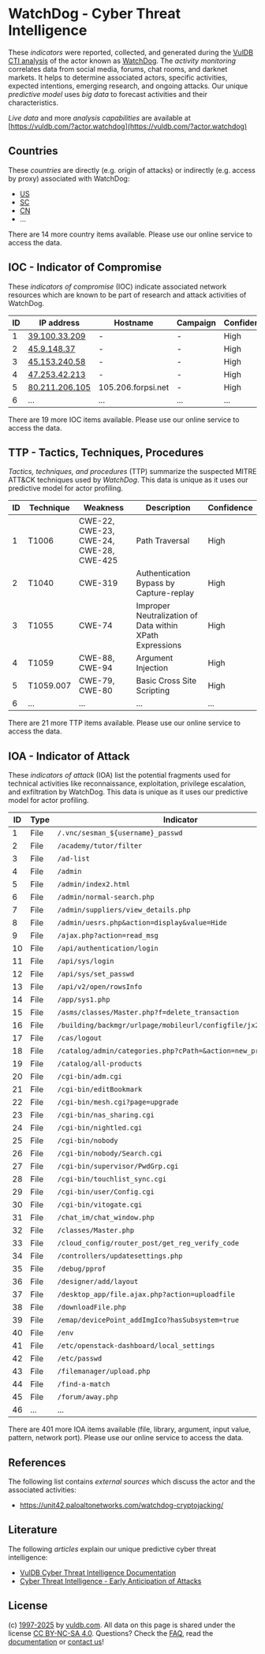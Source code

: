 # WatchDog - Cyber Threat Intelligence

These _indicators_ were reported, collected, and generated during the [VulDB CTI analysis](https://vuldb.com/?kb.cti) of the actor known as [WatchDog](https://vuldb.com/?actor.watchdog). The _activity monitoring_ correlates data from social media, forums, chat rooms, and darknet markets. It helps to determine associated actors, specific activities, expected intentions, emerging research, and ongoing attacks. Our unique _predictive model_ uses _big data_ to forecast activities and their characteristics.

_Live data_ and more _analysis capabilities_ are available at [https://vuldb.com/?actor.watchdog](https://vuldb.com/?actor.watchdog)

## Countries

These _countries_ are directly (e.g. origin of attacks) or indirectly (e.g. access by proxy) associated with WatchDog:

* [US](https://vuldb.com/?country.us)
* [SC](https://vuldb.com/?country.sc)
* [CN](https://vuldb.com/?country.cn)
* ...

There are 14 more country items available. Please use our online service to access the data.

## IOC - Indicator of Compromise

These _indicators of compromise_ (IOC) indicate associated network resources which are known to be part of research and attack activities of WatchDog.

ID | IP address | Hostname | Campaign | Confidence
-- | ---------- | -------- | -------- | ----------
1 | [39.100.33.209](https://vuldb.com/?ip.39.100.33.209) | - | - | High
2 | [45.9.148.37](https://vuldb.com/?ip.45.9.148.37) | - | - | High
3 | [45.153.240.58](https://vuldb.com/?ip.45.153.240.58) | - | - | High
4 | [47.253.42.213](https://vuldb.com/?ip.47.253.42.213) | - | - | High
5 | [80.211.206.105](https://vuldb.com/?ip.80.211.206.105) | 105.206.forpsi.net | - | High
6 | ... | ... | ... | ...

There are 19 more IOC items available. Please use our online service to access the data.

## TTP - Tactics, Techniques, Procedures

_Tactics, techniques, and procedures_ (TTP) summarize the suspected MITRE ATT&CK techniques used by _WatchDog_. This data is unique as it uses our predictive model for actor profiling.

ID | Technique | Weakness | Description | Confidence
-- | --------- | -------- | ----------- | ----------
1 | T1006 | CWE-22, CWE-23, CWE-24, CWE-28, CWE-425 | Path Traversal | High
2 | T1040 | CWE-319 | Authentication Bypass by Capture-replay | High
3 | T1055 | CWE-74 | Improper Neutralization of Data within XPath Expressions | High
4 | T1059 | CWE-88, CWE-94 | Argument Injection | High
5 | T1059.007 | CWE-79, CWE-80 | Basic Cross Site Scripting | High
6 | ... | ... | ... | ...

There are 21 more TTP items available. Please use our online service to access the data.

## IOA - Indicator of Attack

These _indicators of attack_ (IOA) list the potential fragments used for technical activities like reconnaissance, exploitation, privilege escalation, and exfiltration by WatchDog. This data is unique as it uses our predictive model for actor profiling.

ID | Type | Indicator | Confidence
-- | ---- | --------- | ----------
1 | File | `/.vnc/sesman_${username}_passwd` | High
2 | File | `/academy/tutor/filter` | High
3 | File | `/ad-list` | Medium
4 | File | `/admin` | Low
5 | File | `/admin/index2.html` | High
6 | File | `/admin/normal-search.php` | High
7 | File | `/admin/suppliers/view_details.php` | High
8 | File | `/admin/uesrs.php&action=display&value=Hide` | High
9 | File | `/ajax.php?action=read_msg` | High
10 | File | `/api/authentication/login` | High
11 | File | `/api/sys/login` | High
12 | File | `/api/sys/set_passwd` | High
13 | File | `/api/v2/open/rowsInfo` | High
14 | File | `/app/sys1.php` | High
15 | File | `/asms/classes/Master.php?f=delete_transaction` | High
16 | File | `/building/backmgr/urlpage/mobileurl/configfile/jx2_config.ini` | High
17 | File | `/cas/logout` | Medium
18 | File | `/catalog/admin/categories.php?cPath=&action=new_product` | High
19 | File | `/catalog/all-products` | High
20 | File | `/cgi-bin/adm.cgi` | High
21 | File | `/cgi-bin/editBookmark` | High
22 | File | `/cgi-bin/mesh.cgi?page=upgrade` | High
23 | File | `/cgi-bin/nas_sharing.cgi` | High
24 | File | `/cgi-bin/nightled.cgi` | High
25 | File | `/cgi-bin/nobody` | High
26 | File | `/cgi-bin/nobody/Search.cgi` | High
27 | File | `/cgi-bin/supervisor/PwdGrp.cgi` | High
28 | File | `/cgi-bin/touchlist_sync.cgi` | High
29 | File | `/cgi-bin/user/Config.cgi` | High
30 | File | `/cgi-bin/vitogate.cgi` | High
31 | File | `/chat_im/chat_window.php` | High
32 | File | `/classes/Master.php` | High
33 | File | `/cloud_config/router_post/get_reg_verify_code` | High
34 | File | `/controllers/updatesettings.php` | High
35 | File | `/debug/pprof` | Medium
36 | File | `/designer/add/layout` | High
37 | File | `/desktop_app/file.ajax.php?action=uploadfile` | High
38 | File | `/downloadFile.php` | High
39 | File | `/emap/devicePoint_addImgIco?hasSubsystem=true` | High
40 | File | `/env` | Low
41 | File | `/etc/openstack-dashboard/local_settings` | High
42 | File | `/etc/passwd` | Medium
43 | File | `/filemanager/upload.php` | High
44 | File | `/find-a-match` | High
45 | File | `/forum/away.php` | High
46 | ... | ... | ...

There are 401 more IOA items available (file, library, argument, input value, pattern, network port). Please use our online service to access the data.

## References

The following list contains _external sources_ which discuss the actor and the associated activities:

* https://unit42.paloaltonetworks.com/watchdog-cryptojacking/

## Literature

The following _articles_ explain our unique predictive cyber threat intelligence:

* [VulDB Cyber Threat Intelligence Documentation](https://vuldb.com/?kb.cti)
* [Cyber Threat Intelligence - Early Anticipation of Attacks](https://www.scip.ch/en/?labs.20201022)

## License

(c) [1997-2025](https://vuldb.com/?kb.changelog) by [vuldb.com](https://vuldb.com/?kb.about). All data on this page is shared under the license [CC BY-NC-SA 4.0](https://creativecommons.org/licenses/by-nc-sa/4.0/). Questions? Check the [FAQ](https://vuldb.com/?kb.faq), read the [documentation](https://vuldb.com/?kb) or [contact us](https://vuldb.com/?contact)!
